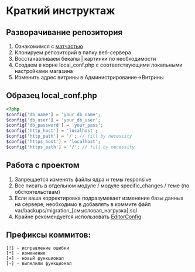 # Краткий инструктаж

## Разворачивание репозитория

1. Ознакомимся с [матчастью](https://www.cs-cart.ru/docs/latest/install/)
2. Клонируем репозиторий в папку веб-сервера
3. Восстанавливаем бекапы | картинки по необходимости
4. Создаем в корне local_conf.php с соответствующими локальными настройками магазина
5. Изменить адрес витрины в Администрирование->Витрины

## Образец local_conf.php

```php
<?php
$config['db_name'] = 'your_db_name';
$config['db_user'] = 'your_db_user';
$config['db_password'] = 'your_pass';
$config['http_host'] = 'localhost';
$config['http_path'] = '/'; // fill by necessity
$config['https_host'] = 'localhost';
$config['https_path'] = '/'; // fill by necessity
```

## Работа с проектом

1. Запрещается изменять файлы ядра и темы responsive
2. Все писать в отдельном модуле / модуле specific_changes / теме (по обстоятельствам)
3. Если ваша корректировка подразумевает изменение базы данных на сервере, необходимо в добавлять в коммите файл var/backups/migration_[смысловая_нагрузка].sql
4. Крайне рекомендуется использовать [EditorConfig](https://EditorConfig.org)

## Префиксы коммитов:

```
[!] - исправление ошибки
[*] - изменение
[+] - новый функционал
[-] - выпелили функционал
```
